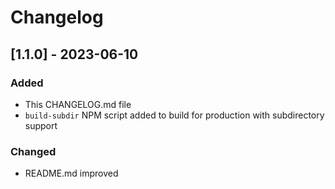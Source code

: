 # Changelog

## [1.1.0] - 2023-06-10
### Added
- This CHANGELOG.md file
- `build-subdir` NPM script added to build for production with subdirectory support

### Changed
- README.md improved